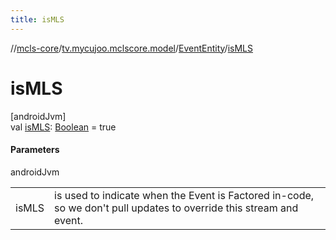 ```yaml
---
title: isMLS
---
```

//[mcls-core](../../../index.html)/[tv.mycujoo.mclscore.model](../index.html)/[EventEntity](index.html)/[isMLS](is-m-l-s.html)



# isMLS



[androidJvm]\
val [isMLS](is-m-l-s.html): [Boolean](https://kotlinlang.org/api/latest/jvm/stdlib/kotlin/-boolean/index.html) = true



#### Parameters


androidJvm

| | |
|---|---|
| isMLS | is used to indicate when the Event is Factored in-code, so we don't pull updates to override this stream and event. |




